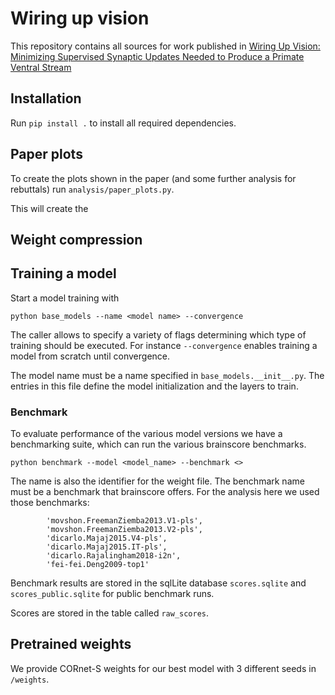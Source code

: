 # Wiring up vision

This repository contains all sources for work published
in [Wiring Up Vision: Minimizing Supervised Synaptic Updates Needed to Produce a Primate Ventral Stream](https://www.biorxiv.org/content/10.1101/2020.06.08.140111v1)

## Installation

Run `pip install .` to install all required dependencies.

## Paper plots

To create the plots shown in the paper (and some further analysis for rebuttals) run `analysis/paper_plots.py`.

This will create the

## Weight compression

## Training a model

Start a model training with

```python base_models --name <model name> --convergence```

The caller allows to specify a variety of flags determining which type of training should be executed. For instance
`--convergence` enables training a model from scratch until convergence.

The model name must be a name specified in `base_models.__init__.py`. The entries in this file define the model
initialization and the layers to train.

### Benchmark

To evaluate performance of the various model versions we have a benchmarking suite, which can run the various brainscore
benchmarks.

```python benchmark --model <model_name> --benchmark <>```

The name is also the identifier for the weight file. The benchmark name must be a benchmark that brainscore offers. For
the analysis here we used those benchmarks:

```    
        'movshon.FreemanZiemba2013.V1-pls',
        'movshon.FreemanZiemba2013.V2-pls',
        'dicarlo.Majaj2015.V4-pls',
        'dicarlo.Majaj2015.IT-pls',
        'dicarlo.Rajalingham2018-i2n',
        'fei-fei.Deng2009-top1'
```

Benchmark results are stored in the sqlLite database `scores.sqlite` and `scores_public.sqlite` for public benchmark
runs.

Scores are stored in the table called `raw_scores`.

## Pretrained weights

We provide CORnet-S weights for our best model with 3 different seeds in `/weights`.

